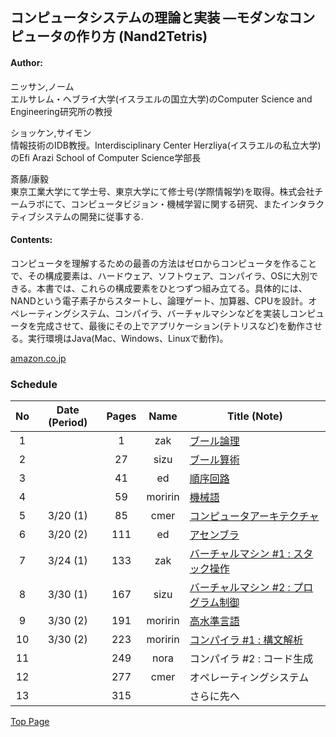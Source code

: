 ## コンピュータシステムの理論と実装 ―モダンなコンピュータの作り方 (Nand2Tetris)
#### Author:
ニッサン,ノーム  
エルサレム・ヘブライ大学(イスラエルの国立大学)のComputer Science and Engineering研究所の教授
  
ショッケン,サイモン  
情報技術のIDB教授。Interdisciplinary Center Herzliya(イスラエルの私立大学)のEfi Arazi School of Computer Science学部長  
  
斎藤/康毅  
東京工業大学にて学士号、東京大学にて修士号(学際情報学)を取得。株式会社チームラボにて、コンピュータビジョン・機械学習に関する研究、またインタラクティブシステムの開発に従事する.  

#### Contents:
コンピュータを理解するための最善の方法はゼロからコンピュータを作ることで、その構成要素は、ハードウェア、ソフトウェア、コンパイラ、OSに大別できる。本書では、これらの構成要素をひとつずつ組み立てる。具体的には、NANDという電子素子からスタートし、論理ゲート、加算器、CPUを設計。オペレーティングシステム、コンパイラ、バーチャルマシンなどを実装しコンピュータを完成させて、最後にその上でアプリケーション(テトリスなど)を動作させる。実行環境はJava(Mac、Windows、Linuxで動作)。

[amazon.co.jp](https://www.amazon.co.jp/dp/4873117127)

### Schedule

| No  | Date (Period) | Pages | Name    | Title (Note)                                  |
|:---:|:-------------:|:-----:|:-------:|-----------------------------------------------|
|   1 |               |     1 |     zak | [ブール論理](https://drive.google.com/file/d/1Cfb_5-vq1qH1x9VlMbciUkYaFVXLX-ia/view?usp=sharing) |
|   2 |               |    27 |    sizu | [ブール算術](https://drive.google.com/file/d/1Q901p9uVsE3deaQhhNjMyoeDhr92k9hm/view?usp=sharing) |
|   3 |               |    41 |      ed | [順序回路](https://drive.google.com/file/d/1aFX-Me2v4UHIU409vSaA1KtZ18Y_N7nM/view?usp=sharing) |
|   4 |               |    59 | moririn | [機械語](https://drive.google.com/file/d/1WHCUgu6BtOvmxfTqqdsQ-Qi3e11ZwLYT/view?usp=sharing) |
|   5 |      3/20 (1) |    85 |    cmer | [コンピュータアーキテクチャ](https://drive.google.com/open?id=1__d93n2fLFx4yTMzQRrjB9ssRgpi1KJP) |
|   6 |      3/20 (2) |   111 |      ed | [アセンブラ](https://drive.google.com/file/d/1H6bj335h6h2lWd6lT2lOwrzEoTdB2IxO/view?usp=sharing) |
|   7 |      3/24 (1) |   133 |     zak | [バーチャルマシン \#1 : スタック操作](https://docs.google.com/presentation/d/1Vy5_SSy7CXb3QxGTXdTZTRBjh0lVdSJ6j14WwYeh3HA/edit?usp=sharing) |
|   8 |      3/30 (1) |   167 |    sizu | [バーチャルマシン \#2 : プログラム制御](https://drive.google.com/file/d/1q1CkG-QWxzOJVe2Y2XZdsS4EplCBw11y/view?usp=sharing) |
|   9 |      3/30 (2) |   191 | moririn | [高水準言語](https://drive.google.com/open?id=18WEGFf9OxMRNOzXrXSeEJuxDEBzMxCJW) |
|  10 |      3/30 (2) |   223 | moririn | [コンパイラ \#1 : 構文解析](https://drive.google.com/file/d/1Y5QK1LehHJrfREYG14lnxiAdrXnQZ9Pt/view?usp=sharing) |
|  11 |               |   249 |    nora | コンパイラ \#2 : コード生成|
|  12 |               |   277 |    cmer | オペレーティングシステム|
|  13 |               |   315 |         | さらに先へ|

[Top Page](../index.md)
